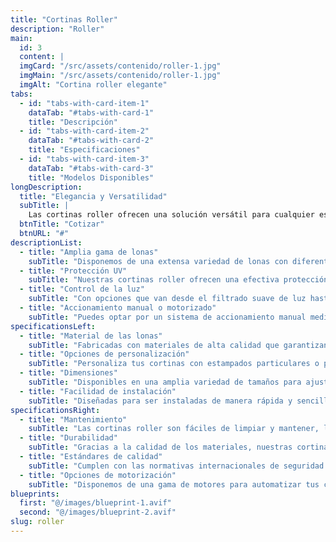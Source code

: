 ```yaml
---
title: "Cortinas Roller"
description: "Roller"
main:
  id: 3
  content: |
  imgCard: "/src/assets/contenido/roller-1.jpg"
  imgMain: "/src/assets/contenido/roller-1.jpg"
  imgAlt: "Cortina roller elegante"
tabs:
  - id: "tabs-with-card-item-1"
    dataTab: "#tabs-with-card-1"
    title: "Descripción"
  - id: "tabs-with-card-item-2"
    dataTab: "#tabs-with-card-2"
    title: "Especificaciones"
  - id: "tabs-with-card-item-3"
    dataTab: "#tabs-with-card-3"
    title: "Modelos Disponibles"
longDescription:
  title: "Elegancia y Versatilidad"
  subTitle: |
    Las cortinas roller ofrecen una solución versátil para cualquier espacio. Con una variedad de telas y opciones de accionamiento, son ideales tanto para ambientes residenciales como comerciales, proporcionando elegancia, protección y control de la luz.
  btnTitle: "Cotizar"
  btnURL: "#"
descriptionList:
  - title: "Amplia gama de lonas"
    subTitle: "Disponemos de una extensa variedad de lonas con diferentes texturas, colores y características, adaptándose a las necesidades específicas de cada espacio."
  - title: "Protección UV"
    subTitle: "Nuestras cortinas roller ofrecen una efectiva protección contra los rayos UV, ayudando a preservar los muebles y reducir el deslumbramiento."
  - title: "Control de la luz"
    subTitle: "Con opciones que van desde el filtrado suave de luz hasta el bloqueo total, nuestras cortinas roller permiten un control preciso de la iluminación en cualquier ambiente."
  - title: "Accionamiento manual o motorizado"
    subTitle: "Puedes optar por un sistema de accionamiento manual mediante tirante lateral, o si prefieres mayor comodidad, con motor y mando a distancia."
specificationsLeft:
  - title: "Material de las lonas"
    subTitle: "Fabricadas con materiales de alta calidad que garantizan durabilidad y resistencia, disponibles en opciones como Screen, Blackout, Ecolux, Naturals, y más."
  - title: "Opciones de personalización"
    subTitle: "Personaliza tus cortinas con estampados particulares o publicitarios, adaptando el diseño a tus necesidades específicas."
  - title: "Dimensiones"
    subTitle: "Disponibles en una amplia variedad de tamaños para ajustarse a ventanas grandes y pequeñas, asegurando un encaje perfecto."
  - title: "Facilidad de instalación"
    subTitle: "Diseñadas para ser instaladas de manera rápida y sencilla, ya sea con soporte manual o motorizado."
specificationsRight:
  - title: "Mantenimiento"
    subTitle: "Las cortinas roller son fáciles de limpiar y mantener, lo que las hace ideales para un uso prolongado en cualquier entorno."
  - title: "Durabilidad"
    subTitle: "Gracias a la calidad de los materiales, nuestras cortinas roller ofrecen una larga vida útil, resistiendo el desgaste y la exposición a la luz solar."
  - title: "Estándares de calidad"
    subTitle: "Cumplen con las normativas internacionales de seguridad y calidad, garantizando un producto fiable y de alto rendimiento."
  - title: "Opciones de motorización"
    subTitle: "Disponemos de una gama de motores para automatizar tus cortinas, con control remoto o integración en sistemas de automatización del hogar."
blueprints:
  first: "@/images/blueprint-1.avif"
  second: "@/images/blueprint-2.avif"
slug: roller
---
```

